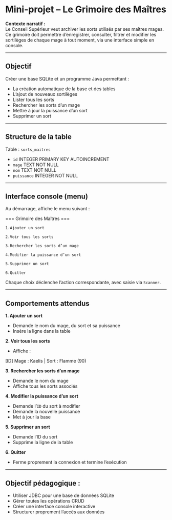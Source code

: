 # Mini-projet – Le Grimoire des Maîtres

**Contexte narratif :**  
Le Conseil Supérieur veut archiver les sorts utilisés par ses maîtres mages. Ce grimoire doit permettre d’enregistrer, consulter, filtrer et modifier les sortilèges de chaque mage à tout moment, via une interface simple en console.

---

## Objectif

Créer une base SQLite et un programme Java permettant :
- La création automatique de la base et des tables
- L’ajout de nouveaux sortilèges
- Lister tous les sorts
- Rechercher les sorts d’un mage
- Mettre à jour la puissance d’un sort
- Supprimer un sort

---

## Structure de la table

Table : `sorts_maitres`
- `id` INTEGER PRIMARY KEY AUTOINCREMENT  
- `mage` TEXT NOT NULL  
- `nom` TEXT NOT NULL  
- `puissance` INTEGER NOT NULL

---

## Interface console (menu)

Au démarrage, affiche le menu suivant :

=== Grimoire des Maîtres ===

    1.Ajouter un sort

    2.Voir tous les sorts

    3.Rechercher les sorts d’un mage

    4.Modifier la puissance d’un sort

    5.Supprimer un sort

    6.Quitter
    

Chaque choix déclenche l’action correspondante, avec saisie via `Scanner`.

---

## Comportements attendus

**1. Ajouter un sort**  
- Demande le nom du mage, du sort et sa puissance  
- Insère la ligne dans la table

**2. Voir tous les sorts**  
- Affiche :

[ID] Mage : Kaelis | Sort : Flamme (90)


**3. Rechercher les sorts d’un mage**  
- Demande le nom du mage  
- Affiche tous les sorts associés

**4. Modifier la puissance d’un sort**  
- Demande l’`ID` du sort à modifier  
- Demande la nouvelle puissance  
- Met à jour la base

**5. Supprimer un sort**  
- Demande l’ID du sort  
- Supprime la ligne de la table

**6. Quitter**  
- Ferme proprement la connexion et termine l’exécution

---

## Objectif pédagogique :
- Utiliser JDBC pour une base de données SQLite
- Gérer toutes les opérations CRUD
- Créer une interface console interactive
- Structurer proprement l’accès aux données

